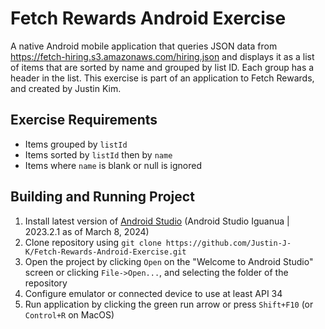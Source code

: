 # Fetch Rewards Android Exercise

A native Android mobile application that queries JSON data from https://fetch-hiring.s3.amazonaws.com/hiring.json and displays it as a list of items that are sorted by name and grouped by list ID. Each group has a header in the list. This exercise is part of an application to Fetch Rewards, and created by Justin Kim.

## Exercise Requirements

* Items grouped by `listId`
* Items sorted by `listId` then by `name`
* Items where `name` is blank or null is ignored

## Building and Running Project

1. Install latest version of [Android Studio](https://developer.android.com/studio) (Android Studio Iguanua | 2023.2.1 as of March 8, 2024)
2. Clone repository using `git clone https://github.com/Justin-J-K/Fetch-Rewards-Android-Exercise.git`
3. Open the project by clicking `Open` on the "Welcome to Android Studio" screen or clicking `File->Open...`, and selecting the folder of the repository
4. Configure emulator or connected device to use at least API 34
5. Run application by clicking the green run arrow or press `Shift+F10` (or `Control+R` on MacOS)
